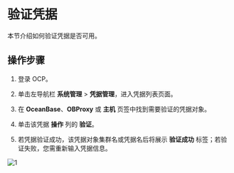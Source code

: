 # 验证凭据

本节介绍如何验证凭据是否可用。

## 操作步骤

1. 登录 OCP。

2. 单击左导航栏 **系统管理** \> **凭据管理**，进入凭据列表页面。

3. 在 **OceanBase**、**OBProxy** 或 **主机** 页签中找到需要验证的凭据对象。

4. 单击该凭据 **操作** 列的 **验证**。

5. 若凭据验证成功，该凭据对象集群名或凭据名后将展示 **验证成功** 标签；若验证失败，您需重新输入凭据信息。

![1](https://obbusiness-private.oss-cn-shanghai.aliyuncs.com/doc/img/ocp/422/%E9%AA%8C%E8%AF%81%E5%87%AD%E6%8D%AE.png)
